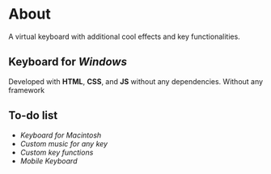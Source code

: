 # About

A virtual keyboard with additional cool effects and key functionalities.

## Keyboard for _Windows_

Developed with **HTML**, **CSS**, and **JS** without any dependencies. Without any framework

## To-do list

- _Keyboard for Macintosh_
- _Custom music for any key_
- _Custom key functions_
- _Mobile Keyboard_

